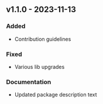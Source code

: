 ## v1.1.0 - 2023-11-13
### Added
* Contribution guidelines
### Fixed
* Various lib upgrades
### Documentation
* Updated package description text
